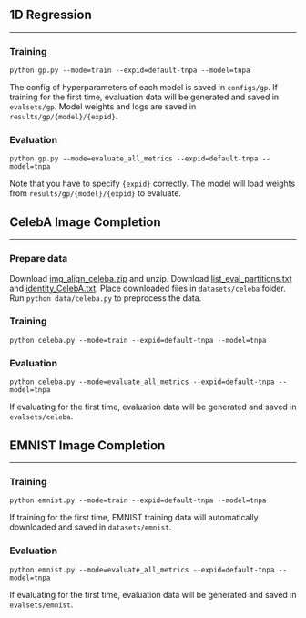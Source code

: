## 1D Regression

---
### Training
```
python gp.py --mode=train --expid=default-tnpa --model=tnpa
```
The config of hyperparameters of each model is saved in `configs/gp`. If training for the first time, evaluation data will be generated and saved in `evalsets/gp`. Model weights and logs are saved in `results/gp/{model}/{expid}`.

### Evaluation
```
python gp.py --mode=evaluate_all_metrics --expid=default-tnpa --model=tnpa
```
Note that you have to specify `{expid}` correctly. The model will load weights from `results/gp/{model}/{expid}` to evaluate.

## CelebA Image Completion
---

### Prepare data
Download [img_align_celeba.zip](https://drive.google.com/drive/folders/0B7EVK8r0v71pTUZsaXdaSnZBZzg) and unzip. Download [list_eval_partitions.txt](https://drive.google.com/drive/folders/0B7EVK8r0v71pdjI3dmwtNm5jRkE) and [identity_CelebA.txt](https://drive.google.com/drive/folders/0B7EVK8r0v71pOC0wOVZlQnFfaGs). Place downloaded files in `datasets/celeba` folder. Run `python data/celeba.py` to preprocess the data.

### Training
```
python celeba.py --mode=train --expid=default-tnpa --model=tnpa
```

### Evaluation
```
python celeba.py --mode=evaluate_all_metrics --expid=default-tnpa --model=tnpa
```
If evaluating for the first time, evaluation data will be generated and saved in `evalsets/celeba`.

## EMNIST Image Completion
---

### Training
```
python emnist.py --mode=train --expid=default-tnpa --model=tnpa
```
If training for the first time, EMNIST training data will automatically downloaded and saved in `datasets/emnist`.

### Evaluation
```
python emnist.py --mode=evaluate_all_metrics --expid=default-tnpa --model=tnpa
```
If evaluating for the first time, evaluation data will be generated and saved in `evalsets/emnist`.